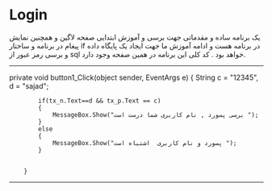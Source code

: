 # Login
یک برنامه ساده و مقدماتی جهت برسی و آموزش ابتدایی صفحه لاگین و همچنین نمایش پیغام در برنامه و ساختار if  در برنامه هست و  ادامه آموزش ما جهت ایجاد یک پایگاه داده و برسی رمز عبور از sql خواهد بود .
کد کلی این برنامه در همین صفحه وجود دارد.

-----------------------------------------------------------------------------------------------------------------------------------------------------------------------------------------------------------------------




 private void button1_Click(object sender, EventArgs e)
        {
            String c = "12345", d = "sajad";

            if(tx_n.Text==d && tx_p.Text == c)
            {
                MessageBox.Show("برسی پسورد , نام کاربری شما درست است "); 
            }
            else
            {
                MessageBox.Show("پسورد و نام کاربری  اشتباه است ");
            }            
                
           
        }
-------------------------------------------------------------------------------------------------------------------------------------------------------------------------------------------------------------------------
